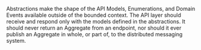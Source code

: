 Abstractions make the shape of the API Models, Enumerations, and Domain Events available outside of the bounded context. The API layer should receive and respond only with the models defined in the abstractions. It should never return an Aggregate from an endpoint, nor should it ever publish an Aggregate in whole, or part of, to the distributed messaging system. 